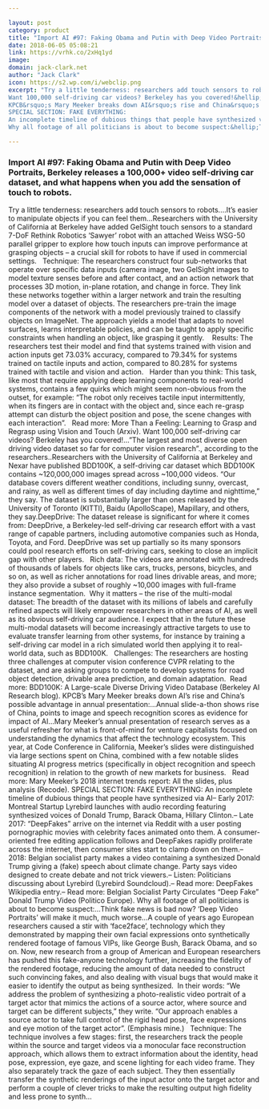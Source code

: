 ```yaml
---

layout: post
category: product
title: "Import AI #97: Faking Obama and Putin with Deep Video Portraits, Berkeley releases a 100,000+ video self-driving car dataset, and what happens when you add the sensation of touch to robots."
date: 2018-06-05 05:08:21
link: https://vrhk.co/2xHq1yd
image: 
domain: jack-clark.net
author: "Jack Clark"
icon: https://s2.wp.com/i/webclip.png
excerpt: "Try a little tenderness: researchers add touch sensors to robots.&hellip;It&rsquo;s easier to manipulate objects if you can feel them&hellip;Researchers with the University of California at Berkeley have added GelSight touch sensors to a standard 7-DoF Rethink Robotics &lsquo;Sawyer&rsquo; robot with an attached Weiss WSG-50 parallel gripper to explore how touch inputs can improve performance at grasping objects &ndash; a crucial skill for robots to have if used in commercial settings. &nbsp;&nbsp;Technique:&nbsp;The researchers construct four sub-networks that operate over specific data inputs (camera image, two GelSight images to model texture senses before and after contact, and an action network that processes 3D motion, in-plane rotation, and change in force. They link these networks together within a larger network and train the resulting model over a dataset of objects.&nbsp;The researchers pre-train the image components of the network with a model previously trained to classify objects on ImageNet.&nbsp;The approach yields a model that adapts to novel surfaces, learns interpretable policies, and can be taught to apply specific constraints when handling an object, like grasping it gently.&nbsp; &nbsp;&nbsp;Results: The researchers test their model and find that systems trained with vision and action inputs get 73.03% accuracy, compared to 79.34% for systems trained on tactile inputs and action, compared to 80.28% for systems trained with tactile and vision and action.&nbsp; &nbsp;Harder than you think: This task, like most that require applying deep learning components to real-world systems, contains a few quirks which might seem non-obvious from the outset, for example: &ldquo;The robot only receives tactile input intermittently, when its fingers are in contact with the object and, since each re-grasp attempt can disturb the object position and pose, the scene changes with each interaction&rdquo;. &nbsp;&nbsp;Read more: More Than a Feeling: Learning to Grasp and Regrasp using Vision and Touch (Arxiv).
Want 100,000 self-driving car videos? Berkeley has you covered!&hellip;&rdquo;The largest and most diverse open driving video dataset so far for computer vision research&rdquo;., according to the researchers..Researchers with the University of California at Berkeley and Nexar have published BDD100K, a self-driving car dataset which BDD100K contains&nbsp;~120,000,000 images spread across ~100,000 videos. &ldquo;Our database covers different weather conditions, including sunny, overcast, and rainy, as well as different times of day including daytime and nighttime,&rdquo; they say. The dataset is substantially larger than ones released by the University of Toronto (KITTI), Baidu (ApolloScape), Mapillary, and others, they say.DeepDrive:&nbsp;The dataset release is significant for where it comes from: DeepDrive, a Berkeley-led self-driving car research effort with a vast range of capable partners, including automotive companies such as Honda, Toyota, and Ford. DeepDrive was set up partially so its many sponsors could pool research efforts on self-driving cars, seeking to close an implicit gap with other players. &nbsp;&nbsp;Rich data: The videos are annotated with hundreds of thousands of labels for objects like cars, trucks, persons, bicycles, and so on, as well as richer annotations for road lines drivable areas, and more; they also provide a subset of roughly ~10,000 images with full-frame instance segmentation.&nbsp; Why it matters &ndash; the rise of the multi-modal dataset: The breadth of the dataset with its millions of labels and carefully refined aspects will likely empower researchers in other areas of AI, as well as its obvious self-driving car audience. I expect that in the future these multi-modal datasets will become increasingly attractive targets to use to evaluate transfer learning from other systems, for instance by training a self-driving car model in a rich simulated world then applying it to real-world data, such as BDD100K. &nbsp;&nbsp;Challenges: The researchers are hosting three challenges at computer vision conference CVPR relating to the dataset, and are asking groups to compete to develop systems for road object detection, drivable area prediction, and domain adaptation.&nbsp;&nbsp;Read more: BDD100K: A Large-scale Diverse Driving Video Database (Berkeley AI Research blog).
KPCB&rsquo;s Mary Meeker breaks down AI&rsquo;s rise and China&rsquo;s possible advantage in annual presentation:&hellip;Annual slide-a-thon shows rise of China, points to image and speech recognition scores as evidence for impact of AI&hellip;Mary Meeker&rsquo;s annual presentation of research serves as a useful refresher for what is front-of-mind for venture capitalists focused on understanding the dynamics that affect the technology ecosystem.&nbsp;This year, at Code Conference in California, Meeker&rsquo;s slides were distinguished via large sections spent on China, combined with a few notable slides situating AI progress metrics (specifically in object recognition and speech recognition) in relation to the growth of new markets for business. &nbsp;&nbsp;Read more: Mary Meeker&rsquo;s 2018 internet trends report: All the slides, plus analysis (Recode).
SPECIAL SECTION: FAKE EVERYTHING:
An incomplete timeline of dubious things that people have synthesized via AI&ndash; Early 2017: Montreal Startup Lyrebird launches with audio recording featuring synthesized voices of Donald Trump, Barack Obama, Hillary Clinton.&ndash; Late 2017: &ldquo;DeepFakes&rdquo; arrive on the internet via Reddit with a user posting pornographic movies with celebrity faces animated onto them. A consumer-oriented free editing application follows and DeepFakes rapidly proliferate across the internet, then consumer sites start to clamp down on them.&ndash; 2018: Belgian socialist party makes a video containing a synthesized Donald Trump giving a (fake) speech about climate change. Party says video designed to create debate and not trick viewers.&ndash; Listen: Politicians discussing about Lyrebird (Lyrebird Soundcloud).&ndash; Read more: DeepFakes Wikipedia entry.&ndash; Read more: Belgian Socialist Party Circulates &ldquo;Deep Fake&rdquo; Donald Trump Video (Politico Europe).
Why all footage of all politicians is about to become suspect:&hellip;Think fake news is bad now? &lsquo;Deep Video Portraits&rsquo; will make it much, much worse&hellip;A couple of years ago European researchers caused a stir with &lsquo;face2face&rsquo;, technology which they demonstrated by mapping their own facial expressions onto synthetically rendered footage of famous VIPs, like George Bush, Barack Obama, and so on. Now, new research from a group of American and European researchers has pushed this fake-anyone technology further, increasing the fidelity of the rendered footage, reducing the amount of data needed to construct such convincing fakes, and also dealing with visual bugs that would make it easier to identify the output as being synthesized.&nbsp; In their words: &ldquo;We address the problem of synthesizing a photo-realistic video portrait of a target actor that mimics the actions of a source actor, where source and target can be different subjects,&rdquo; they write. &ldquo;Our approach enables a source actor to take full control of the rigid head pose, face expressions and eye motion of the target actor&rdquo;. (Emphasis mine.) &nbsp;&nbsp;Technique: The technique involves a few stages: first, the researchers track the people within the source and target videos via a monocular face reconstruction approach, which allows them to extract information about the identity, head pose, expression, eye gaze, and scene lighting for each video frame. They also separately track the gaze of each subject. They then essentially transfer the synthetic renderings of the input actor onto the target actor and perform a couple of clever tricks to make the resulting output high fidelity and less prone to synth…"

---
```


### Import AI #97: Faking Obama and Putin with Deep Video Portraits, Berkeley releases a 100,000+ video self-driving car dataset, and what happens when you add the sensation of touch to robots.

Try a little tenderness: researchers add touch sensors to robots.&hellip;It&rsquo;s easier to manipulate objects if you can feel them&hellip;Researchers with the University of California at Berkeley have added GelSight touch sensors to a standard 7-DoF Rethink Robotics &lsquo;Sawyer&rsquo; robot with an attached Weiss WSG-50 parallel gripper to explore how touch inputs can improve performance at grasping objects &ndash; a crucial skill for robots to have if used in commercial settings. &nbsp;&nbsp;Technique:&nbsp;The researchers construct four sub-networks that operate over specific data inputs (camera image, two GelSight images to model texture senses before and after contact, and an action network that processes 3D motion, in-plane rotation, and change in force. They link these networks together within a larger network and train the resulting model over a dataset of objects.&nbsp;The researchers pre-train the image components of the network with a model previously trained to classify objects on ImageNet.&nbsp;The approach yields a model that adapts to novel surfaces, learns interpretable policies, and can be taught to apply specific constraints when handling an object, like grasping it gently.&nbsp; &nbsp;&nbsp;Results: The researchers test their model and find that systems trained with vision and action inputs get 73.03% accuracy, compared to 79.34% for systems trained on tactile inputs and action, compared to 80.28% for systems trained with tactile and vision and action.&nbsp; &nbsp;Harder than you think: This task, like most that require applying deep learning components to real-world systems, contains a few quirks which might seem non-obvious from the outset, for example: &ldquo;The robot only receives tactile input intermittently, when its fingers are in contact with the object and, since each re-grasp attempt can disturb the object position and pose, the scene changes with each interaction&rdquo;. &nbsp;&nbsp;Read more: More Than a Feeling: Learning to Grasp and Regrasp using Vision and Touch (Arxiv).
Want 100,000 self-driving car videos? Berkeley has you covered!&hellip;&rdquo;The largest and most diverse open driving video dataset so far for computer vision research&rdquo;., according to the researchers..Researchers with the University of California at Berkeley and Nexar have published BDD100K, a self-driving car dataset which BDD100K contains&nbsp;~120,000,000 images spread across ~100,000 videos. &ldquo;Our database covers different weather conditions, including sunny, overcast, and rainy, as well as different times of day including daytime and nighttime,&rdquo; they say. The dataset is substantially larger than ones released by the University of Toronto (KITTI), Baidu (ApolloScape), Mapillary, and others, they say.DeepDrive:&nbsp;The dataset release is significant for where it comes from: DeepDrive, a Berkeley-led self-driving car research effort with a vast range of capable partners, including automotive companies such as Honda, Toyota, and Ford. DeepDrive was set up partially so its many sponsors could pool research efforts on self-driving cars, seeking to close an implicit gap with other players. &nbsp;&nbsp;Rich data: The videos are annotated with hundreds of thousands of labels for objects like cars, trucks, persons, bicycles, and so on, as well as richer annotations for road lines drivable areas, and more; they also provide a subset of roughly ~10,000 images with full-frame instance segmentation.&nbsp; Why it matters &ndash; the rise of the multi-modal dataset: The breadth of the dataset with its millions of labels and carefully refined aspects will likely empower researchers in other areas of AI, as well as its obvious self-driving car audience. I expect that in the future these multi-modal datasets will become increasingly attractive targets to use to evaluate transfer learning from other systems, for instance by training a self-driving car model in a rich simulated world then applying it to real-world data, such as BDD100K. &nbsp;&nbsp;Challenges: The researchers are hosting three challenges at computer vision conference CVPR relating to the dataset, and are asking groups to compete to develop systems for road object detection, drivable area prediction, and domain adaptation.&nbsp;&nbsp;Read more: BDD100K: A Large-scale Diverse Driving Video Database (Berkeley AI Research blog).
KPCB&rsquo;s Mary Meeker breaks down AI&rsquo;s rise and China&rsquo;s possible advantage in annual presentation:&hellip;Annual slide-a-thon shows rise of China, points to image and speech recognition scores as evidence for impact of AI&hellip;Mary Meeker&rsquo;s annual presentation of research serves as a useful refresher for what is front-of-mind for venture capitalists focused on understanding the dynamics that affect the technology ecosystem.&nbsp;This year, at Code Conference in California, Meeker&rsquo;s slides were distinguished via large sections spent on China, combined with a few notable slides situating AI progress metrics (specifically in object recognition and speech recognition) in relation to the growth of new markets for business. &nbsp;&nbsp;Read more: Mary Meeker&rsquo;s 2018 internet trends report: All the slides, plus analysis (Recode).
SPECIAL SECTION: FAKE EVERYTHING:
An incomplete timeline of dubious things that people have synthesized via AI&ndash; Early 2017: Montreal Startup Lyrebird launches with audio recording featuring synthesized voices of Donald Trump, Barack Obama, Hillary Clinton.&ndash; Late 2017: &ldquo;DeepFakes&rdquo; arrive on the internet via Reddit with a user posting pornographic movies with celebrity faces animated onto them. A consumer-oriented free editing application follows and DeepFakes rapidly proliferate across the internet, then consumer sites start to clamp down on them.&ndash; 2018: Belgian socialist party makes a video containing a synthesized Donald Trump giving a (fake) speech about climate change. Party says video designed to create debate and not trick viewers.&ndash; Listen: Politicians discussing about Lyrebird (Lyrebird Soundcloud).&ndash; Read more: DeepFakes Wikipedia entry.&ndash; Read more: Belgian Socialist Party Circulates &ldquo;Deep Fake&rdquo; Donald Trump Video (Politico Europe).
Why all footage of all politicians is about to become suspect:&hellip;Think fake news is bad now? &lsquo;Deep Video Portraits&rsquo; will make it much, much worse&hellip;A couple of years ago European researchers caused a stir with &lsquo;face2face&rsquo;, technology which they demonstrated by mapping their own facial expressions onto synthetically rendered footage of famous VIPs, like George Bush, Barack Obama, and so on. Now, new research from a group of American and European researchers has pushed this fake-anyone technology further, increasing the fidelity of the rendered footage, reducing the amount of data needed to construct such convincing fakes, and also dealing with visual bugs that would make it easier to identify the output as being synthesized.&nbsp; In their words: &ldquo;We address the problem of synthesizing a photo-realistic video portrait of a target actor that mimics the actions of a source actor, where source and target can be different subjects,&rdquo; they write. &ldquo;Our approach enables a source actor to take full control of the rigid head pose, face expressions and eye motion of the target actor&rdquo;. (Emphasis mine.) &nbsp;&nbsp;Technique: The technique involves a few stages: first, the researchers track the people within the source and target videos via a monocular face reconstruction approach, which allows them to extract information about the identity, head pose, expression, eye gaze, and scene lighting for each video frame. They also separately track the gaze of each subject. They then essentially transfer the synthetic renderings of the input actor onto the target actor and perform a couple of clever tricks to make the resulting output high fidelity and less prone to synth…